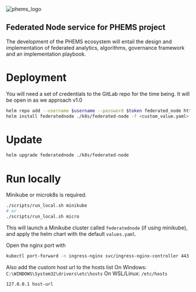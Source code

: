 ![phems_logo](https://github.com/aridhia/federated-node/assets/94359606/d95796b0-6fad-4dfb-b0c6-5b3e17ac4846)
## Federated Node service for PHEMS project
The development of the PHEMS ecosystem will entail the design and implementation of federated analytics, algorithms, governance framework and an implementation playbook.

# Deployment

You will need a set of credentials to the GitLab repo for the time being. It will be open in as we approach v1.0

```sh
helm repo add --username $username --password $token federated_node https://gitlab.com/api/v4/projects/aridhia%2Ffederated_node/packages/helm/stable
helm install federatednode ./k8s/federated-node -f <custom_value.yaml>
```

# Update
```sh
helm upgrade federatednode ./k8s/federated-node
```

# Run locally
Minikube or microk8s is required.
```sh
./scripts/run_local.sh minikube
# or
./scripts/run_local.sh micro
```

This will launch a Minikube cluster called `federatednode` (if using minikube), and apply the helm chart with the default `values.yaml`.

Open the nginx port with
```sh
kubectl port-forward -n ingress-nginx svc/ingress-nginx-controller 443
```
Also add the custom host url to the hosts list
On Windows: `C:\WINDOWS\System32\drivers\etc\hosts`
On WSL/Linux: `/etc/hosts`
```
127.0.0.1 host-url
```
